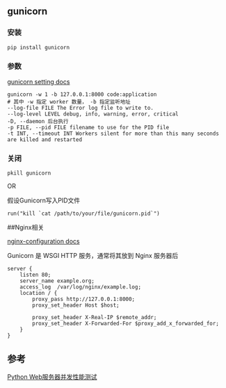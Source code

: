 ## gunicorn

### 安装
```
pip install gunicorn
```
### 参数

[gunicorn setting docs](http://docs.gunicorn.org/en/latest/settings.html#settings)

```
gunicorn -w 1 -b 127.0.0.1:8000 code:application
# 其中 -w 指定 worker 数量， -b 指定监听地址
--log-file FILE The Error log file to write to.
--log-level LEVEL debug, info, warning, error, critical
-D, --daemon 后台执行
-p FILE, --pid FILE filename to use for the PID file
-t INT, --timeout INT Workers silent for more than this many seconds are killed and restarted
```




### 关闭
```
pkill gunicorn
```

OR 

假设Gunicorn写入PID文件

```
run("kill `cat /path/to/your/file/gunicorn.pid`")
```

##Nginx相关

[nginx-configuration docs](http://docs.gunicorn.org/en/stable/deploy.html#nginx-configuration)

Gunicorn 是 WSGI HTTP 服务，通常将其放到 Nginx 服务器后
```
server {
	listen 80;
	server_name example.org;
	access_log  /var/log/nginx/example.log;
	location / {
		proxy_pass http://127.0.0.1:8000;
		proxy_set_header Host $host;

		proxy_set_header X-Real-IP $remote_addr;
		proxy_set_header X-Forwarded-For $proxy_add_x_forwarded_for;
	}
}
```

## 参考

[Python Web服务器并发性能测试](https://www.jianshu.com/p/2e713b54df0c)
